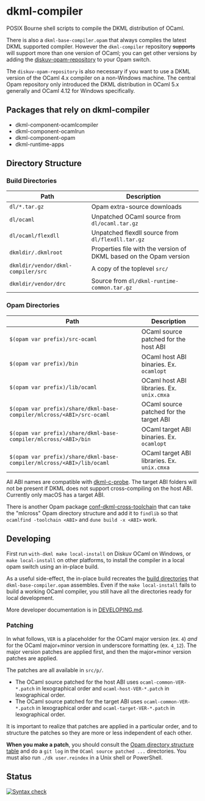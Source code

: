 # dkml-compiler

POSIX Bourne shell scripts to compile the DKML distribution of OCaml.

There is also a `dkml-base-compiler.opam` that always compiles the latest
DKML supported compiler. However the `dkml-compiler` repository ~~supports~~
will support more than one version of OCaml; you can get other versions by
adding the [diskuv-opam-repository](https://github.com/diskuv/diskuv-opam-repository#readme)
to your Opam switch.

The `diskuv-opam-repository` is also necessary if you want to use a DKML
version of the OCaml 4.x compiler on a non-Windows machine. The central Opam
repository only introduced the DKML distribution in OCaml 5.x generally and
OCaml 4.12 for Windows specifically.

## Packages that rely on dkml-compiler

* dkml-component-ocamlcompiler
* dkml-component-ocamlrun
* dkml-component-opam
* dkml-runtime-apps

## Directory Structure

### Build Directories

| Path                               | Description                                                        |
| ---------------------------------- | ------------------------------------------------------------------ |
| `dl/*.tar.gz`                      | Opam extra-source downloads                                        |
| `dl/ocaml`                         | Unpatched OCaml source from `dl/ocaml.tar.gz`                      |
| `dl/ocaml/flexdll`                 | Unpatched flexdll source from `dl/flexdll.tar.gz`                  |
| `dkmldir/.dkmlroot`                | Properties file with the version of DKML based on the Opam version |
| `dkmldir/vendor/dkml-compiler/src` | A copy of the toplevel `src/`                                      |
| `dkmldir/vendor/drc`               | Source from `dl/dkml-runtime-common.tar.gz`                        |

### Opam Directories

| Path                                                                  | Description                                 |
| --------------------------------------------------------------------- | ------------------------------------------- |
| `$(opam var prefix)/src-ocaml`                                        | OCaml source patched for the host ABI       |
| `$(opam var prefix)/bin`                                              | OCaml host ABI binaries. Ex. `ocamlopt`     |
| `$(opam var prefix)/lib/ocaml`                                        | OCaml host ABI libraries. Ex. `unix.cmxa`   |
| `$(opam var prefix)/share/dkml-base-compiler/mlcross/<ABI>/src-ocaml` | OCaml source patched for the target ABI     |
| `$(opam var prefix)/share/dkml-base-compiler/mlcross/<ABI>/bin`       | OCaml target ABI binaries. Ex. `ocamlopt`   |
| `$(opam var prefix)/share/dkml-base-compiler/mlcross/<ABI>/lib/ocaml` | OCaml target ABI libraries. Ex. `unix.cmxa` |

All ABI names are compatible with [dkml-c-probe](https://github.com/diskuv/dkml-c-probe#readme).
The target ABI folders will not be present if DKML does not support cross-compiling
on the host ABI. Currently only macOS has a target ABI.

There is another Opam package [conf-dkml-cross-toolchain](https://github.com/diskuv/conf-dkml-cross-toolchain)
that can take the "mlcross" Opam directory structure and add it to
`findlib` so that `ocamlfind -toolchain <ABI>` and `dune build -x <ABI>` work.

## Developing

First run `with-dkml make local-install` on Diskuv OCaml on Windows, or
`make local-install` on other platforms, to install the compiler in
a local opam switch using an in-place build.

As a useful side-effect, the in-place build recreates the
[build directories](#build-directories) that `dkml-base-compiler.opam`
assembles. Even if the `make local-install` fails to build a working OCaml
compiler, you still have all the directories ready for local development.

More developer documentation is in [DEVELOPING.md](./DEVELOPING.md).

### Patching

In what follows, `VER` is a placeholder for the OCaml major version (ex. `4`)
*and* for the OCaml major+minor version in underscore formatting (ex. `4_12`).
The major version patches are applied first, and then the major+minor version
patches are applied.

The patches are all available in `src/p/`.

* The OCaml source patched for the host ABI uses `ocaml-common-VER-*.patch` in lexographical order
  and `ocaml-host-VER-*.patch` in lexographical order.
* The OCaml source patched for the target ABI uses `ocaml-common-VER-*.patch` in lexographical order
  and `ocaml-target-VER-*.patch` in lexographical order.

It is important to realize that patches are applied in a particular order, and
to structure the patches so they are more or less independent of each other.

**When you make a patch**, you should consult the [Opam directory structure table](#opam-directories)
and do a `git log` in the `OCaml source patched ...` directories. You must also run
`./dk user.reindex` in a Unix shell or PowerShell.

## Status

[![Syntax check](https://github.com/diskuv/dkml-compiler/actions/workflows/syntax.yml/badge.svg)](https://github.com/diskuv/dkml-compiler/actions/workflows/syntax.yml)
